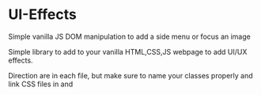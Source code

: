# UI-Effects
Simple vanilla JS DOM manipulation to add a side menu or focus an image

Simple library to add to your vanilla HTML,CSS,JS webpage to add UI/UX effects.

Direction are in each file, but make sure to name your classes properly and link CSS files in <HEAD> and <Script> tags at the bottom of the <body>

